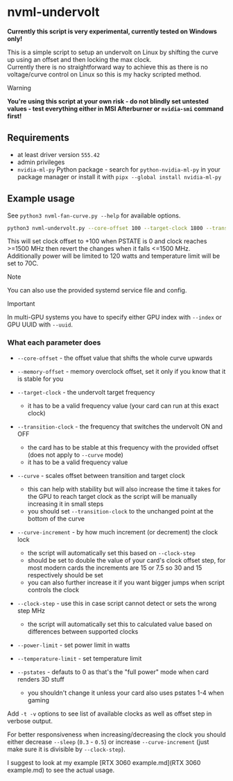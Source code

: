 # nvml-undervolt

**Currently this script is very experimental, currently tested on Windows only!**

This is a simple script to setup an undervolt on Linux by shifting the curve up using an offset and then locking the max clock.  
Currently there is no straightforward way to achieve this as there is no voltage/curve control on Linux so this is my hacky scripted method.

> [!WARNING]
> **You're using this script at your own risk - do not blindly set untested values - test everything either in MSI Afterburner or `nvidia-smi` command first!**

## Requirements

- at least driver version `555.42`
- admin privileges
- `nvidia-ml-py` Python package - search for `python-nvidia-ml-py` in your package manager or install it with `pipx --global install nvidia-ml-py`

## Example usage

See `python3 nvml-fan-curve.py --help` for available options.

```bash
python3 nvml-undervolt.py --core-offset 100 --target-clock 1800 --transition-clock 1500 --power-limit 150 --temperature-limit 70
```

This will set clock offset to +100 when PSTATE is 0 and clock reaches >=1500 MHz then revert the changes when it falls <=1500 MHz.  
Additionally power will be limited to 120 watts and temperature limit will be set to 70C.

> [!NOTE]
> You can also use the provided systemd service file and config.

> [!IMPORTANT]
> In multi-GPU systems you have to specify either GPU index with `--index` or GPU UUID with `--uuid`.

### What each parameter does

- `--core-offset` - the offset value that shifts the whole curve upwards

- `--memory-offset` - memory overclock offset, set it only if you know that it is stable for you

- `--target-clock` - the undervolt target frequency
  - it has to be a valid frequency value (your card can run at this exact clock)

- `--transition-clock` - the frequency that switches the undervolt ON and OFF
  - the card has to be stable at this frequency with the provided offset (does not apply to `--curve` mode)
  - it has to be a valid frequency value

- `--curve` - scales offset between transition and target clock
  - this can help with stability but will also increase the time it takes for the GPU to reach target clock as the script will be manually increasing it in small steps
  - you should set `--transition-clock` to the unchanged point at the bottom of the curve

- `--curve-increment` - by how much increment (or decrement) the clock lock
  - the script will automatically set this based on `--clock-step`
  - should be set to double the value of your card's clock offset step, for most modern cards the increments are 15 or 7.5 so 30 and 15 respectively should be set
  - you can also further increase it if you want bigger jumps when script controls the clock

- `--clock-step` - use this in case script cannot detect or sets the wrong step MHz
  - the script will automatically set this to calculated value based on differences between supported clocks

- `--power-limit` - set power limit in watts

- `--temperature-limit` - set temperature limit

- `--pstates` - defauts to 0 as that's the "full power" mode when card renders 3D stuff
  - you shouldn't change it unless your card also uses pstates 1-4 when gaming

Add `-t -v` options to see list of available clocks as well as offset step in verbose output.

For better responsiveness when increasing/decreasing the clock you should either decrease `--sleep` (`0.3` - `0.5`) or increase `--curve-increment` (just make sure it is divisible by `--clock-step`).

I suggest to look at my example [RTX 3060 example.md](RTX 3060 example.md) to see the actual usage.
